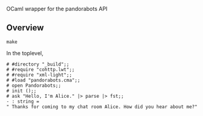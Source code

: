 OCaml wrapper for the pandorabots API

## Overview

`make`

In the toplevel,
```
# #directory "_build";;
# #require "cohttp.lwt";;
# #require "xml-light";;
# #load "pandorabots.cma";;
# open Pandorabots;;
# init ();;
# ask "Hello, I'm Alice." |> parse |> fst;;
- : string =
" Thanks for coming to my chat room Alice. How did you hear about me?"
```

